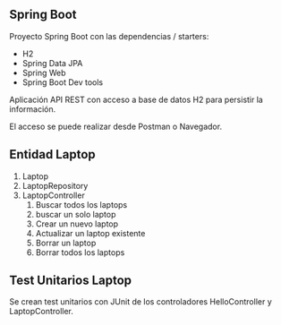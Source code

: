
## Spring Boot

Proyecto Spring Boot con las dependencias / starters: 
* H2 
* Spring Data JPA
* Spring Web 
* Spring Boot Dev tools

Aplicación API REST con acceso a base de datos H2 para persistir la información. 

El acceso se puede realizar desde Postman o Navegador. 

## Entidad Laptop

1. Laptop
2. LaptopRepository
3. LaptopController
   1. Buscar todos los laptops 
   2. buscar un solo laptop 
   3. Crear un nuevo laptop 
   4. Actualizar un laptop existente 
   5. Borrar un laptop
   6. Borrar todos los laptops

## Test Unitarios Laptop
Se crean test unitarios con JUnit de los controladores HelloController
y LaptopController.